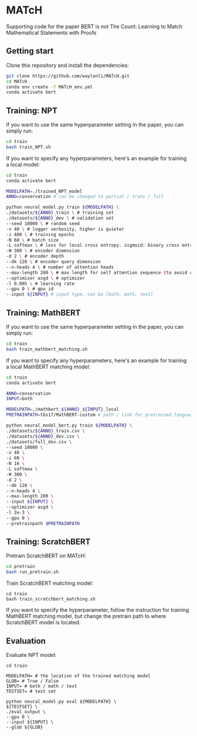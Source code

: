 # MATcH

Supporting code for the paper BERT is not The Count: Learning to Match Mathematical Statements with Proofs

## Getting start

Clone this repository and install the dependencies:

```bash
git clone https://github.com/waylonli/MATcH.git
cd MATcH
conda env create -f MATcH_env.yml
conda activate bert
```

## Training: NPT

If you want to use the same hyperparameter setting in the paper, you can simply run:

```bash
cd train
bash train_NPT.sh
```

If you want to specify any hyperparameters, here's an example for training a local model:

```bash
cd train
conda activate bert

MODELPATH=./trained_NPT_model
ANNO=conservation # can be changed to partial / trans / full

python neural_model.py train ${MODELPATH} \
./datasets/${ANNO}_train \ # training set
./datasets/${ANNO}_dev \ # validation set
--seed 10000 \ # random seed
-v 40 \ # logger verbosity, higher is quieter
-i 400 \ # training epochs
-N 60 \ # batch size
-L softmax \ # loss for local cross entropy. sigmoid: binary cross entropy
-W 300 \ # encoder dimension
-d 2 \ # encoder depth
--dk 128 \ # encoder query dimension
--n-heads 4 \ # number of attention heads
--max-length 200 \ # max length for self attention sequence (to avoid out of memory errors)
--optimizer asgd \ # optimizer
-l 0.005 \ # learning rate
--gpu 0 \ # gpu id
--input ${INPUT} # input type, can be [both, math, text]
```

## Training: MathBERT

If you want to use the same hyperparameter setting in the paper, you can simply run:

```bash
cd train
bash train_mathbert_matching.sh
```

If you want to specify any hyperparameters, here's an example for training a local MathBERT matching model:

```bash
cd train
conda activate bert

ANNO=conservation
INPUT=both

MODELPATH=./mathbert_${ANNO}_${INPUT}_local
PRETRAINPATH=tbs17/MathBERT-custom # path / link for pretrained language model

python neural_model_bert.py train ${MODELPATH} \
./datasets/${ANNO}_train.csv \
./datasets/${ANNO}_dev.csv \
./datasets/full_dev.csv \
--seed 10000 \
-v 40 \
-i 60 \
-N 16 \
-L softmax \
-W 300 \
-d 2 \
--dk 128 \
--n-heads 4 \
--max-length 200 \
--input ${INPUT} \
--optimizer asgd \
-l 2e-3 \
--gpu 0 \
--pretrainpath $PRETRAINPATH
```

## Training: ScratchBERT

Pretrain ScratchBERT on MATcH:

```bash
cd pretrain
bash run_pretrain.sh
```

Train ScratchBERT matching model:

```
cd train
bash train_scratchbert_matching.sh
```

If you want to specify the hyperparameter, follow the instruction for training MathBERT matching model, but change the pretrain path to where ScratchBERT model is located.

## Evaluation

Evaluate NPT model:

```
cd train

MODELPATH= # the location of the trained matching model
GLOB= # True / False
INPUT= # both / math / text
TESTSET= # test set

python neural_model.py eval ${MODELPATH} \
${TESTSET} \
./eval_output \
--gpu 0 \
--input ${INPUT} \
--glob ${GLOB}
```



